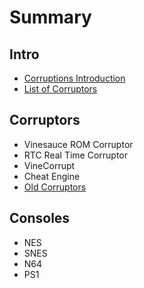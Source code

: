 # Summary

## Intro

* [Corruptions Introduction ](README.md)
* [List of Corruptors](chapter1.md)

## Corruptors

* Vinesauce ROM Corruptor
* RTC Real Time Corruptor
* VineCorrupt
* Cheat Engine
* [Old Corruptors](corruptors/old-corruptors.md)

## Consoles

* NES
* SNES
* N64
* PS1

